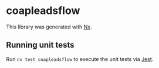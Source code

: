 # coapleadsflow

This library was generated with [Nx](https://nx.dev).

## Running unit tests

Run `nx test coapleadsflow` to execute the unit tests via [Jest](https://jestjs.io).
